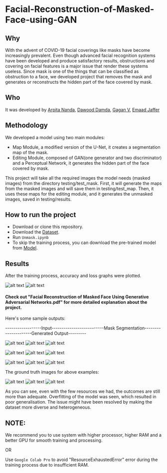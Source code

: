 # Facial-Reconstruction-of-Masked-Face-using-GAN

## Why
With the advent of COVID-19 facial coverings like masks have become increasingly prevalent. Even though advanced facial recognition systems have been developed and produce satisfactory results, obstructions and covering on facial features is a major issue that render these systems useless. Since mask is one of the things that can be classified as obstruction to a face, we developed project that removes the mask and generates or reconstructs the hidden part of the face covered by mask.

## Who
It was developed by [Arpita Nanda](https://github.com/ArpitaNanda "Arpita Nanda"), [Dawood Damda](https://github.com/Dawood-Damda "Dawood Damda"), [Gagan V](https://github.com/gaganmarvel "Gagan V"), [Emaad Jaffer](https://github.com/EmaadJaffer "Emaad Jaffer")

## Methodology 
We developed a model using two main modules:
- Map Module, a modified version of the U-Net, it creates a segmentation map of the mask.
- Editing Module, composed of GAN(one generator and two discriminator) and a Perceptual Network, it generates the hidden part of the face covered by mask.

This project will take all the required images the model needs (masked images) from the directory testing/test_mask. First, it will generate the maps from the masked images and will save them in testing/test_map. Then, it uses these maps for the editing module, and it generates the unmasked images, saved in testing/results.
 
## How to run the project
- Download or clone this repository.
- Download the [Dataset](https://drive.google.com/drive/folders/1yPjANI3pCgd6SQ0_WX7I38QiUxuQk34U?usp=sharing "Training and testing dataset").
- Run `Unmask.ipynb`
- To skip the training process, you can download the pre-trained model from [Model](https://drive.google.com/drive/folders/1YJCCpV4UyyXlfvPrEYQvVUQzG9NtOcH6?usp=sharing "Pre-trained model(Checkpoints)").

## Results
After the training process, accuracy and loss graphs were plotted.

![alt text](https://github.com/gaganmarvel/Facial-Reconstruction-of-Masked-Face-using-GAN/blob/main/Accuracy%20and%20Loss/Segmentation%20model%20accuracy.png "Model Accuracy")  ![alt text](https://github.com/gaganmarvel/Facial-Reconstruction-of-Masked-Face-using-GAN/blob/main/Accuracy%20and%20Loss/Segmentation%20model%20accuracy.png "Model Loss")


#### Check out "Facial Reconstruction of Masked Face Using Generative Adversarial Networks.pdf" for more detailed explanation about the project.


Here's some sample outputs:

------------------Input--------------------------Mask Segmentation---------------------Generated Output---------

![alt text](https://github.com/gaganmarvel/Facial-Reconstruction-of-Masked-Face-using-GAN/blob/main/examples/mask/000000.png) ![alt text](https://github.com/gaganmarvel/Facial-Reconstruction-of-Masked-Face-using-GAN/blob/main/examples/map/000000.png.jpg) ![alt text](https://github.com/gaganmarvel/Facial-Reconstruction-of-Masked-Face-using-GAN/blob/main/examples/result/000000.png.jpg )

![alt text](https://github.com/gaganmarvel/Facial-Reconstruction-of-Masked-Face-using-GAN/blob/main/examples/mask/000002.png) ![alt text](https://github.com/gaganmarvel/Facial-Reconstruction-of-Masked-Face-using-GAN/blob/main/examples/map/000002.png.jpg) ![alt text](https://github.com/gaganmarvel/Facial-Reconstruction-of-Masked-Face-using-GAN/blob/main/examples/result/000002.png.jpg)

![alt text](https://github.com/gaganmarvel/Facial-Reconstruction-of-Masked-Face-using-GAN/blob/main/examples/mask/000003.png) ![alt text](https://github.com/gaganmarvel/Facial-Reconstruction-of-Masked-Face-using-GAN/blob/main/examples/map/000003.png.jpg) ![alt text](https://github.com/gaganmarvel/Facial-Reconstruction-of-Masked-Face-using-GAN/blob/main/examples/result/000003.png.jpg)

The ground truth images for above examples:

![alt text](https://github.com/gaganmarvel/Facial-Reconstruction-of-Masked-Face-using-GAN/blob/main/examples/no_mask/000000.png) ![alt text](https://github.com/gaganmarvel/Facial-Reconstruction-of-Masked-Face-using-GAN/blob/main/examples/no_mask/000002.png) ![alt text](https://github.com/gaganmarvel/Facial-Reconstruction-of-Masked-Face-using-GAN/blob/main/examples/no_mask/000003.png)

As you can see, even with the few resources we had, the outcomes are still more than adequate. Overfitting of the model was seen, which resulted in poor generalisation. The issue might have been resolved by making the dataset more diverse and heterogeneous.

## NOTE: 
We recommend you to use system with higher processor, higher RAM and a better GPU for smooth training and processing.

OR

Use `Google Colab Pro` to avoid "ResourceExhaustedError" error during the training process due to insufficient RAM.
